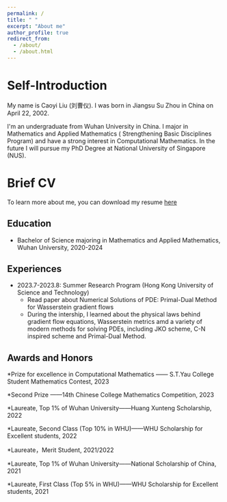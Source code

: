 ```yaml
---
permalink: /
title: " "
excerpt: "About me"
author_profile: true
redirect_from: 
  - /about/
  - /about.html
---
```

Self-Introduction
=====
My name is Caoyi Liu (刘曹仪). I was born in Jiangsu Su Zhou in China on April 22, 2002.

I'm an undergraduate from Wuhan University in China. I major in Mathematics and Applied Mathematics ( Strengthening Basic Disciplines Program) and have a strong interest in Computational Mathematics. In the future I will pursue my PhD Degree at National University of Singapore (NUS).

Brief CV
=====
To learn more about me, you can download my resume [here](../files/CV.pdf)

Education
-----
* Bachelor of Science majoring in Mathematics and Applied Mathematics, Wuhan University, 2020-2024

Experiences
-----
* 2023.7-2023.8: Summer Research Program (Hong Kong University of Science and Technology)
  * Read paper about Numerical Solutions of PDE: Primal-Dual Method for Wasserstein gradient flows
  * During the intership, I learned about the physical laws behind gradient flow equations, Wasserstein metrics amd a variety of modern methods for solving PDEs, including JKO scheme, C-N inspired scheme and Primal-Dual Method.
 
Awards and Honors
-----
*Prize for excellence in Computational Mathematics —— S.T.Yau College Student Mathematics Contest, 2023

*Second Prize ——14th Chinese College Mathematics Competition, 2023

*Laureate, Top 1% of Wuhan University——Huang Xunteng Scholarship, 2022

*Laureate, Second Class (Top 10% in WHU)——WHU Scholarship for Excellent students, 2022

*Laureate，Merit Student, 2021/2022

*Laureate, Top 1% of Wuhan University——National Scholarship of China, 2021

*Laureate, First Class (Top 5% in WHU)——WHU Scholarship for Excellent students, 2021




